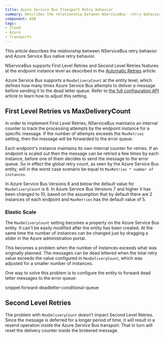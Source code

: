 ```yaml
---
title: Azure Service Bus Transport Retry behavior
summary: Describes the relationship between NServiceBus' retry behavior and Azure Service Bus' native retry behavior
component: ASB
tags:
- Cloud
- Azure
- Transports
---
```


This article describes the relationship between NServiceBus retry behavior and Azure Service Bus native retry behavior.

NServiceBus supports First Level Retries and Second Level Retries features at the endpoint instance level as described in the [Automatic Retries](/nservicebus/errors/automatic-retries.md) article.

Azure Service Bus supports a `MaxDeliveryCount` at the entity level, which defines how many times Azure Service Bus attempts to deliver a message before sending it to the dead letter queue. Refer to [the full configuration API](/nservicebus/azure-service-bus/configuration/full.md#controlling-entities-queues) article to learn how to adjust this setting.

## First Level Retries vs MaxDeliveryCount

In order to implement First Level Retries, NServiceBus maintains an internal counter to track the processing attempts by the endpoint instance for a specific message. If the number of attempts exceeds the `MaxRetries` setting, then the message will be forwarded to the error queue.

Each endpoint's instance maintains its own internal counter for retries. If an endpoint is scaled out then the message can be retried a few times by each instance, before one of them decides to send the message to the error queue. So in effect the global retry count, as seen by the Azure Service Bus entity, will in the worst case scenario be equal to `MaxRetries * number of instances`.

In Azure Service Bus Versions 6 and below the default value for `MaxDeliveryCount` is 6. In Azure Service Bus Versions 7 and higher it has been changed to 10, based on the assumption that by default there are 2 instances of each endpoint and `MaxRetries` has the default value of 5.

### Elastic Scale

The `MaxDeliveryCount` setting becomes a property on the Azure Service Bus entity. It can't be easily modified after the entity has been created. At the same time the number of instances can be changed just by dragging a slider in the Azure administration portal. 

This becomes a problem when the number of instances exceeds what was originally planned. The messages can be dead lettered when the total retry value exceeds the value configured in `MaxDeliveryCount`, which was adjusted for a smaller number of instances.

One way to solve this problem is to configure the entity to forward dead letter messages to the error queue:

snippet:forward-deadletter-conditional-queue

## Second Level Retries

The problem with `MaxDeliveryCount` doesn't impact Second Level Retries. Since the message is deferred for a longer period of time, it will result in a resend operation inside the Azure Service Bus transport. That in turn will reset the delivery counter inside the brokered message.